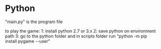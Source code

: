 # Python

"main.py" is the program file

to play the game:
1: install python 2.7 or 3.x
2: save python on environment path
3: go to the python folder and in scripts folder run "python -m pip install pygame --user"
